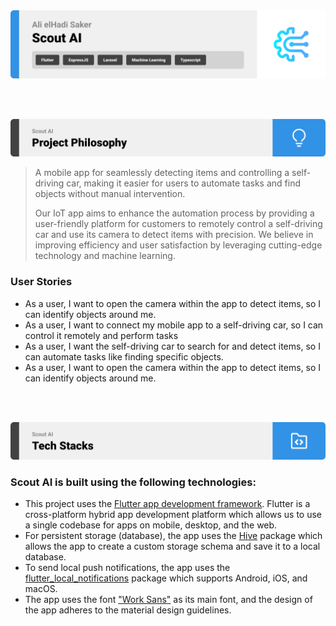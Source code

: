 <img src="./readme/title1.svg"/>

<br><br>

<!-- project philosophy -->
<img src="./readme/title2.svg"/>

> A mobile app for seamlessly detecting items and controlling a self-driving car, making it easier for users to automate tasks and find objects without manual intervention.
>
> Our IoT app aims to enhance the automation process by providing a user-friendly platform for customers to remotely control a self-driving car and use its camera to detect items with precision. We believe in improving efficiency and user satisfaction by leveraging cutting-edge technology and machine learning.

### User Stories
- As a user, I want to open the camera within the app to detect items, so I can identify objects around me.
- As a user, I want to connect my mobile app to a self-driving car, so I can control it remotely and perform tasks
- As a user, I want the self-driving car to search for and detect items, so I can automate tasks like finding specific objects.
- As a user, I want to open the camera within the app to detect items, so I can identify objects around me.


<br><br>
<!-- Tech stack -->
<img src="./readme/title3.svg"/>

###  Scout AI is built using the following technologies:

- This project uses the [Flutter app development framework](https://flutter.dev/). Flutter is a cross-platform hybrid app development platform which allows us to use a single codebase for apps on mobile, desktop, and the web.
- For persistent storage (database), the app uses the [Hive](https://hivedb.dev/) package which allows the app to create a custom storage schema and save it to a local database.
- To send local push notifications, the app uses the [flutter_local_notifications](https://pub.dev/packages/flutter_local_notifications) package which supports Android, iOS, and macOS.
- The app uses the font ["Work Sans"](https://fonts.google.com/specimen/Work+Sans) as its main font, and the design of the app adheres to the material design guidelines.

<br><br>